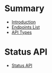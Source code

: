 # Summary

- [Introduction](README.md)
- [Endpoints List](endpoints_list.md)
- [API Types](apitypes.md)

# Status API

- [Status API](status_api.md)
